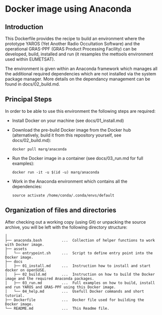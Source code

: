Docker image using Anaconda
===========================


Introduction
------------

This Dockerfile provides the recipe to build an environment where the prototype
YAROS (Yet Another Radio Occultation Software) and the operational GRAS-PPF
(GRAS Product Processing Facility) can be developed, build, installed and run
(it resamples the mettools environment used within EUMETSAT).

The environment is given within an Anaconda framework which manages all the
additional required dependencies which are not installed via the system package
manager. More details on the dependancy management can be found in docs/02_build.md.


Principal Steps
---------------

In order to be able to use this environment the following steps are required:

 - Install Docker on your machine (see docs/01_install.md)

 - Download the pre-build Docker image from the Docker hub (alternatively,
   build it from this repository yourself, see docs/02_build.md):
   ~~~~
   docker pull marq/anaconda
   ~~~~

 - Run the Docker image in a container (see docs/03_run.md for full examples):
   ~~~~
   docker run -it -u $(id -u) marq/anaconda
   ~~~~

 - Work in the Anaconda environment which contains all the dependencies:
   ~~~~
   source activate /home/conda/.conda/envs/default
   ~~~~


Organization of files and directories
-------------------------------------

After checking out a working copy (using Git) or unpacking the source archive,
you will be left with the following directory structure:

    │
    ├── anaconda.bash         ...  Collection of helper functions to work with Docker image.
    ├── assets
    │   └── entrypoint.sh     ...  Script to define entry point into the Docker image.
    ├── docs
    │   ├── 01_install.md     ...  Instruction how to install and start docker on openSUSE.
    │   ├── 02_build.md       ...  Instruction on how to build the Docker image and the required Anaconda packages.
    │   ├── 03_run.md         ...  Full examples on how to build, install and run YAROS and GRAS-PPF using this Docker image.
    │   └── 04_help.md        ...  Usefull Docker commands and short tutorial.
    ├── Dockerfile            ...  Docker file used for building the Docker image.
    └── README.md             ...  This Readme file.


